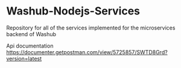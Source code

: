 # Washub-Nodejs-Services

Repository for all of the services implemented for the microservices backend of Washub

Api documentation
https://documenter.getpostman.com/view/5725857/SWTD8Grd?version=latest
